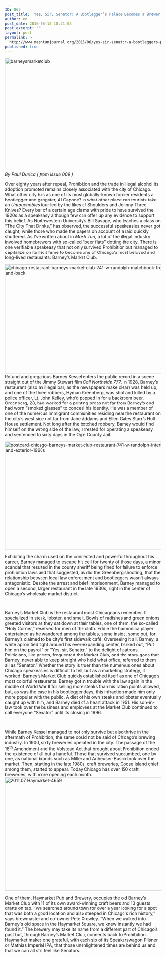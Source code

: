 ```yaml
---
ID: 865
post_title: 'Yes, Sir, Senator: A Bootlegger’s Palace Becomes a Brewer’s Paradise'
author: ed
post_date: 2016-06-13 18:21:03
post_excerpt: ""
layout: post
permalink: >
  http://www.mashtunjournal.org/2016/06/yes-sir-senator-a-bootleggers-palace-becomes-a-brewers-paradise/
published: true
---
```

<a href="http://www.mashtunjournal.org/2016/06/yes-sir-senator-a-bootleggers-palace-becomes-a-brewers-paradise/barneysmarketclub/" rel="attachment wp-att-866"><img class="alignnone size-large wp-image-866" src="http://www.mashtunjournal.org/wp-content/uploads/2016/06/barneysmarketclub-550x353.jpg" alt="barneysmarketclub" width="550" height="353" /></a>

<em>By Paul Durica ( from issue 009 )
</em>

Over eighty years after repeal, Prohibition and the trade in illegal alcohol its adoption promoted remains closely associated with the city of Chicago. What other city has as one of its most globally-known former residents a bootlegger and gangster, Al Capone? In what other place can tourists take an <em>Untouchables</em> tour led by the likes of Shoulders and Johnny Three Knives? Every bar of a certain age claims with pride to have survived the 1920s as a speakeasy although few can offer up any evidence to support this belief. As Northwestern University’s Bill Savage, who teaches a class on “The City That Drinks,” has observed, the successful speakeasies never got caught, while those who made the papers on account of a raid quickly shuttered. As I’ve written about in <em>Mash Tun</em>, a lot of the illegal industry involved homebrewers with so-called “beer flats” dotting the city. There is one verifiable speakeasy that not only survived Prohibition but managed to capitalize on its illicit fame to become one of Chicago’s most beloved and long-lived restaurants: Barney’s Market Club.
<a href="http://www.mashtunjournal.org/2016/06/yes-sir-senator-a-bootleggers-palace-becomes-a-brewers-paradise/chicago-restaurant-barneys-market-club-741-w-randolph-matchbook-front-and-back/" rel="attachment wp-att-867">

<img class="alignnone size-large wp-image-867" src="http://www.mashtunjournal.org/wp-content/uploads/2016/06/chicago-restaurant-barneys-market-club-741-w-randolph-matchbook-front-and-back-550x354.jpg" alt="chicago-restaurant-barneys-market-club-741-w-randolph-matchbook-front-and-back" width="550" height="354" /></a>
Rotund and gregarious Barney Kessel enters the public record in a scene straight out of the Jimmy Stewart film <em>Call Northside 777</em>. In 1928, Barney’s restaurant (also an illegal bar, as the newspapers make clear) was held up, and one of the three robbers, Hyman Greenberg, was shot and killed by a police officer, Lt. John Kelley, who’d popped in for a backroom beer. Greenberg, 23, had worked for a printing press not far from Barney’s and had worn “smoked glasses” to conceal his identity. He was a member of one of the numerous immigrant communities residing near the restaurant on the city’s west side not far from Jane Addams and Ellen Gates Starr’s Hull House settlement. Not long after the botched robbery, Barney would find himself on the wrong side of the law, arrested for operating a speakeasy and sentenced to sixty days in the Ogle County Jail.


<a href="http://www.mashtunjournal.org/2016/06/yes-sir-senator-a-bootleggers-palace-becomes-a-brewers-paradise/postcard-chicago-barneys-market-club-restaurant-741-w-randolph-interior-and-exterior-1960s/" rel="attachment wp-att-868"><img class="alignnone size-large wp-image-868" src="http://www.mashtunjournal.org/wp-content/uploads/2016/06/postcard-chicago-barneys-market-club-restaurant-741-w-randolph-interior-and-exterior-1960s-550x350.jpg" alt="postcard-chicago-barneys-market-club-restaurant-741-w-randolph-interior-and-exterior-1960s" width="550" height="350" /></a>

Exhibiting the charm used on the connected and powerful throughout his career, Barney managed to escape his cell for twenty of those days, a minor scandal that resulted in the county sheriff being fined for failure to enforce prohibition laws and that suggested, as did the Greenberg shooting, that the relationship between local law enforcement and bootleggers wasn’t always antagonistic. Despite the arrest and brief imprisonment, Barney managed to open a second, larger restaurant in the late 1930s, right in the center of Chicago’s wholesale market district.

&nbsp;

Barney’s Market Club is the restaurant most Chicagoans remember. It specialized in steak, lobster, and smelt. Bowls of radishes and green onions greeted visitors as they sat down at their tables, one of them, the so-called “Holy Corner,” reserved for men of the cloth. Eddie the harmonica player entertained as he wandered among the tables, some inside, some out, for Barney’s claimed to be city’s first sidewalk café. Overseeing it all, Barney, a white apron tied tight around his ever-expanding center, barked out, “Put him on the payroll” or “Yes, sir, Senator,” to the delight of patrons. Politicians, like priests, frequented the Market Club, and the story goes that Barney, never able to keep straight who held what office, referred to them all as “Senator.” Whether the story is truer than the numerous ones about Chicago speakeasies is difficult to tell, but as a marketing strategy, it worked: Barney’s Market Club quickly established itself as one of Chicago’s most colorful restaurants. Barney got in trouble with the law again in the middle of World War II for selling more steaks than his ration points allowed, but, as was the case in his bootlegger days, this infraction made him only more popular with the public. A diet of his own steaks and lobster eventually caught up with him, and Barney died of a heart attack in 1951. His son-in-law took over the business and employees at the Market Club continued to call everyone “Senator” until its closing in 1996.

&nbsp;

While Barney Kessel managed to not only survive but also thrive in the aftermath of Prohibition, the same could not be said of Chicago’s brewing industry. In 1900, sixty breweries operated in the city. The passage of the 18<sup>th</sup> Amendment and the Volstead Act that brought about Prohibition ended the existence of all but a handful. Those that survived succumbed, one by one, as national brands such as Miller and Anheuser-Busch took over the market. Then, starting in the late 1980s, craft breweries, Goose Island chief among them, started to appear. Today Chicago has over 150 craft breweries, with more opening each month.
<a href="http://www.mashtunjournal.org/2016/06/yes-sir-senator-a-bootleggers-palace-becomes-a-brewers-paradise/2011-07-haymarket-4659/" rel="attachment wp-att-869"><img class="alignnone size-large wp-image-869" src="http://www.mashtunjournal.org/wp-content/uploads/2016/06/2011.07-Haymarket-4659-550x367.jpg" alt="2011.07 Haymarket-4659" width="550" height="367" /></a>

One of them, Haymarket Pub and Brewery, occupies the old Barney’s Market Club with 11 of its own award-winning craft beers and 13 guests drafts on tap. “We searched around town for over a year looking for a spot that was both a good location and also steeped in Chicago's rich history,” says brewmaster and co-owner Pete Crowley. “When we walked into Barney's old space in the Haymarket Square, we knew instantly we had found it.” The brewery may take its name from a different part of Chicago’s past but, through Barney’s Market Club, connects back to Prohibition. Haymarket makes one grateful, with each sip of its Speakerswagon Pilsner or Mathias Imperial IPA, that those unenlightened times are behind us and that we can all still feel like Senators.

&nbsp;

&nbsp;

&nbsp;